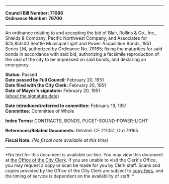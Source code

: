 * * * * *  
  
**Council Bill Number: [](#h0)[](#h2)71086**   
**Ordinance Number: 79700**  
  
* * * * *  
  
An ordinance relating to and accepting the bid of Blair, Rollins & Co., Inc., Shields & Company, Pacific Northwest Company, and Associates for $25,850.00 Seattle Municipal Light and Power Acquisition Bonds, 1951 Series LM, authorized by Ordinance No. 79165; fixing the maturities for said bonds in accordance with said bid, authorizing a facsimile reproduction of the seal of the city to be impressed on said bonds, and declaring an emergency.  
  
**Status:** Passed   
**Date passed by Full Council:** February 20, 1951   
**Date filed with the City Clerk:** February 20, 1951   
**Date of Mayor's signature:** February 20, 1951   
[(about the signature date)](/~public/approvaldate.htm)   
  
  
**Date introduced/referred to committee:** February 19, 1951   
**Committee:** Committee of Whole   
  
**Index Terms:** CONTRACTS, BONDS, PUGET-SOUND-POWER-LIGHT  
  
**References/Related Documents:** Related: CF 211051, Ord 79165  
  
**Fiscal Note:** *(No fiscal note available at this time)*  
  
* * * * *  
  
*No text for this document is available on-line. You may view this document at [the Office of the City Clerk](http://www.seattle.gov/leg/clerk/contactUs.htm). If you are unable to visit the Clerk's Office, you may request a copy or scan be made for you by Clerk staff. Scans and copies provided by the Office of the City Clerk are subject to [copy fees](http://clerk.seattle.gov/~public/clerkfees.htm), and the timing of service is dependent on the availability of staff. *  
  
  
